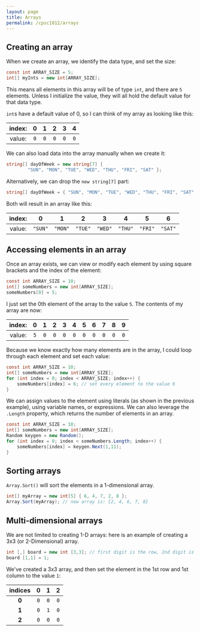 ```yaml
---
layout: page
title: Arrays
permalink: /cpsc1012/arrays
---
```


## Creating an array
When we create an array, we identify the data type, and set the size:
    
```csharp
const int ARRAY_SIZE = 5;
int[] myInts = new int[ARRAY_SIZE];
```
This means all elements in this array will be of type `int`, and there are `5` elements. Unless I initialize the value, they will all hold the default value for that data type.

`int`s have a default value of 0, so I can think of my array as looking like this:

| index: | 0 | 1 | 2 | 3 | 4 |
| :---:|:---:|:---:|:---:|:---:|:---:|
| value: | `0` | `0` | `0` | `0` | `0` |

We can also load data into the array manually when we create it:

```csharp
string[] dayOfWeek = new string[7] {
        "SUN", "MON", "TUE", "WED", "THU", "FRI", "SAT" };
```

Alternatively, we can drop the `new string[7]` part:

```csharp
string[] dayOfWeek = { "SUN", "MON", "TUE", "WED", "THU", "FRI", "SAT" }; 
```

Both will result in an array like this:

| index: | 0 | 1 | 2 | 3 | 4 | 5 | 6 |
| :---:|:---:|:---:|:---:|:---:|:---:|:---:|:---:|
| value: | `"SUN"` | `"MON"` | `"TUE"` | `"WED"` | `"THU"` | `"FRI"` | `"SAT"` | 


## Accessing elements in an array
Once an array exists, we can view or modify each element by using square brackets and the index of the element:

```csharp
const int ARRAY_SIZE = 10;
int[] someNumbers = new int[ARRAY_SIZE];
someNumbers[0] = 5;
```

I just set the 0th element of the array to the value `5`. The contents of my array are now:

| index: | 0 | 1 | 2 | 3 | 4 | 5 | 6 | 7 | 8 | 9 |
| :---:|:---:|:---:|:---:|:---:|:---:|:---:|:---:|:---:|:---:|:---: |
| value: | `5` | `0` | `0` | `0` | `0` | `0` | `0` | `0` | `0` | `0` |

Because we know exactly how many elements are in the array, I could loop through each element and set each value:

```csharp
const int ARRAY_SIZE = 10;
int[] someNumbers = new int[ARRAY_SIZE];
for (int index = 0; index < ARRAY_SIZE; index++) {
    someNumbers[index] = 6; // set every element to the value 6
}
```

We can assign values to the element using literals (as shown in the previous example), using variable names, or expressions. We can also leverage the `.Length` property, which returns the number of elements in an array.

```csharp
const int ARRAY_SIZE = 10;
int[] someNumbers = new int[ARRAY_SIZE];
Random keygen = new Random();
for (int index = 0; index < someNumbers.Length; index++) {
    someNumbers[index] = keygen.Next(1,11);
}
```

## Sorting arrays

`Array.Sort()` will sort the elements in a 1-dimensional array.

```csharp
int[] myArray = new int[5] { 6, 4, 7, 2, 8 };
Array.Sort(myArray); // now array is: {2, 4, 6, 7, 8}
```

## Multi-dimensional arrays
We are not limited to creating 1-D arrays: here is an example of creating a 3x3 (or 2-Dimensional) array.

```csharp
int [,] board = new int [3,3]; // first digit is the row, 2nd digit is the column
board [1,1] = 1;
```
We've created a 3x3 array, and then set the element in the 1st row and 1st column to the value `1`:

| indices | 0 | 1 | 2 |
| :---:|:---:|:---:|:---:|
| **0** | `0` | `0` | `0` |
| **1** | `0` | `1` | `0` |
| **2** | `0` | `0` | `0` |